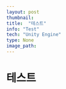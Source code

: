 ```yaml
---
layout: post
thumbnail: 
title:  "테스트"
info: "Test"
tech: "Unity Engine"
type: None
image_path:
---
```

# 테스트